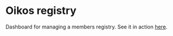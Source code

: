 # Oikos registry

Dashboard for managing a members registry. See it in action [here](https://lualparedes.github.io/oikos-registry/).